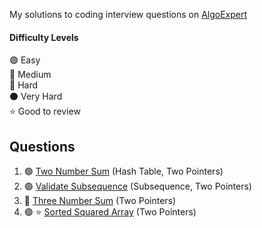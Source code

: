 My solutions to coding interview questions on [AlgoExpert](https://www.algoexpert.io)

#### Difficulty Levels

🟢 Easy  
🔵 Medium  
🔴 Hard  
⚫️ Very Hard  
⭐ Good to review

## Questions

1. 🟢 [Two Number Sum](two-number-sum.md) (Hash Table, Two Pointers)
2. 🟢 [Validate Subsequence](validate-subsequence.md) (Subsequence, Two Pointers)
3. 🔵 [Three Number Sum](three-number-sum.md) (Two Pointers)
4. 🟢 ⭐ [Sorted Squared Array](sorted-squared-array.md) (Two Pointers)
